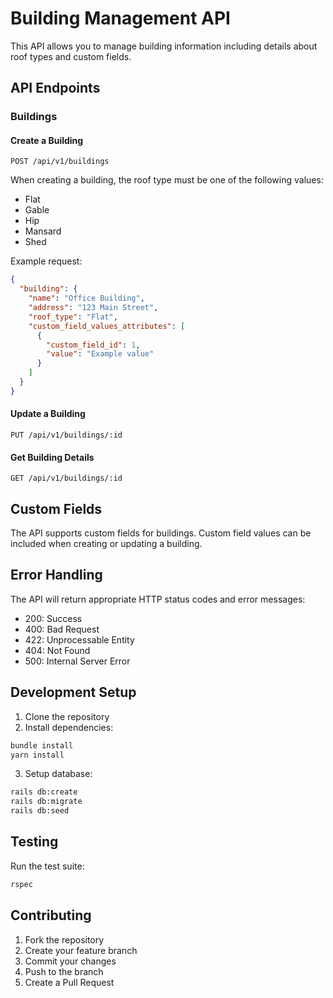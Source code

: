# Building Management API

This API allows you to manage building information including details about roof types and custom fields.

## API Endpoints

### Buildings

#### Create a Building
`POST /api/v1/buildings`

When creating a building, the roof type must be one of the following values:
- Flat
- Gable
- Hip
- Mansard
- Shed

Example request:
```json
{
  "building": {
    "name": "Office Building",
    "address": "123 Main Street",
    "roof_type": "Flat",
    "custom_field_values_attributes": [
      {
        "custom_field_id": 1,
        "value": "Example value"
      }
    ]
  }
}
```

#### Update a Building
`PUT /api/v1/buildings/:id`

#### Get Building Details
`GET /api/v1/buildings/:id`

## Custom Fields

The API supports custom fields for buildings. Custom field values can be included when creating or updating a building.

## Error Handling

The API will return appropriate HTTP status codes and error messages:
- 200: Success
- 400: Bad Request
- 422: Unprocessable Entity
- 404: Not Found
- 500: Internal Server Error

## Development Setup

1. Clone the repository
2. Install dependencies:
```bash
bundle install
yarn install
```
3. Setup database:
```bash
rails db:create
rails db:migrate
rails db:seed
```

## Testing

Run the test suite:
```bash
rspec
```

## Contributing

1. Fork the repository
2. Create your feature branch
3. Commit your changes
4. Push to the branch
5. Create a Pull Request
